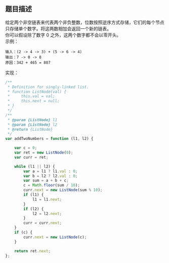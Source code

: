 ## 题目描述

给定两个非空链表来代表两个非负整数，位数按照逆序方式存储，它们的每个节点只存储单个数字。将这两数相加会返回一个新的链表。
<br>
你可以假设除了数字 0 之外，这两个数字都不会以零开头。
<br>
示例：
<br>

```
输入：(2 -> 4 -> 3) + (5 -> 6 -> 4)
输出：7 -> 0 -> 8
原因：342 + 465 = 807
```


实现：<br>

```js
/**
 * Definition for singly-linked list.
 * function ListNode(val) {
 *     this.val = val;
 *     this.next = null;
 * }
 */
/**
 * @param {ListNode} l1
 * @param {ListNode} l2
 * @return {ListNode}
 */
var addTwoNumbers = function (l1, l2) {

    var c = 0;
    var ret = new ListNode(0);
    var curr = ret;

    while (l1 || l2) {
        var a = l1 ? l1.val : 0;
        var b = l2 ? l2.val : 0;
        var sum = a + b + c;
        c = Math.floor(sum / 10);
        curr.next = new ListNode(sum % 10);
        if (l1) {
            l1 = l1.next;
        }
        if (l2) {
            l2 = l2.next;
        }
        curr = curr.next;
    }
    if (c) {
        curr.next = new ListNode(c);
    }

    return ret.next;
};
```